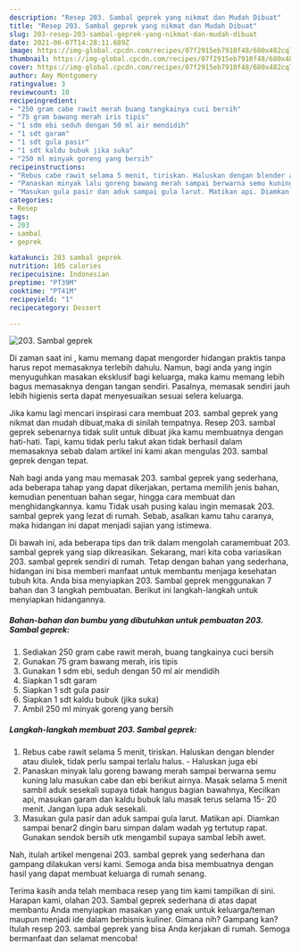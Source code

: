 ```yaml
---
description: "Resep 203. Sambal geprek yang nikmat dan Mudah Dibuat"
title: "Resep 203. Sambal geprek yang nikmat dan Mudah Dibuat"
slug: 203-resep-203-sambal-geprek-yang-nikmat-dan-mudah-dibuat
date: 2021-06-07T14:28:11.689Z
image: https://img-global.cpcdn.com/recipes/07f2915eb7910f48/680x482cq70/203-sambal-geprek-foto-resep-utama.jpg
thumbnail: https://img-global.cpcdn.com/recipes/07f2915eb7910f48/680x482cq70/203-sambal-geprek-foto-resep-utama.jpg
cover: https://img-global.cpcdn.com/recipes/07f2915eb7910f48/680x482cq70/203-sambal-geprek-foto-resep-utama.jpg
author: Amy Montgomery
ratingvalue: 3
reviewcount: 10
recipeingredient:
- "250 gram cabe rawit merah buang tangkainya cuci bersih"
- "75 gram bawang merah iris tipis"
- "1 sdm ebi seduh dengan 50 ml air mendidih"
- "1 sdt garam"
- "1 sdt gula pasir"
- "1 sdt kaldu bubuk jika suka"
- "250 ml minyak goreng yang bersih"
recipeinstructions:
- "Rebus cabe rawit selama 5 menit, tiriskan. Haluskan dengan blender atau diulek, tidak perlu sampai terlalu halus. Haluskan juga ebi"
- "Panaskan minyak lalu goreng bawang merah sampai berwarna semu kuning lalu masukan cabe dan ebi berikut airnya. Masak selama 5 menit sambil aduk sesekali supaya tidak hangus bagian bawahnya, Kecilkan api, masukan garam dan kaldu bubuk lalu masak terus selama 15- 20 menit. Jangan lupa aduk sesekali."
- "Masukan gula pasir dan aduk sampai gula larut. Matikan api. Diamkan sampai benar2 dingin baru simpan dalam wadah yg tertutup rapat. Gunakan sendok bersih utk mengambil supaya sambal lebih awet."
categories:
- Resep
tags:
- 203
- sambal
- geprek

katakunci: 203 sambal geprek 
nutrition: 105 calories
recipecuisine: Indonesian
preptime: "PT39M"
cooktime: "PT41M"
recipeyield: "1"
recipecategory: Dessert

---
```



![203. Sambal geprek](https://img-global.cpcdn.com/recipes/07f2915eb7910f48/680x482cq70/203-sambal-geprek-foto-resep-utama.jpg)

Di zaman  saat ini , kamu memang dapat mengorder hidangan praktis tanpa harus repot memasaknya terlebih dahulu. Namun, bagi anda yang ingin menyuguhkan masakan eksklusif bagi keluarga, maka kamu memang lebih bagus memasaknya dengan tangan sendiri. Pasalnya, memasak sendiri jauh lebih higienis serta dapat menyesuaikan sesuai selera keluarga.

Jika kamu lagi mencari inspirasi cara membuat 203. sambal geprek yang nikmat dan mudah dibuat,maka di sinilah tempatnya. Resep 203. sambal geprek  sebenarnya tidak sulit untuk dibuat jika kamu membuatnya dengan hati-hati. Tapi, kamu tidak perlu takut akan tidak berhasil dalam memasaknya 
sebab dalam artikel ini kami akan mengulas 203. sambal geprek dengan tepat.  



Nah bagi anda yang mau memasak 203. sambal geprek yang sederhana, ada beberapa tahap yang dapat dikerjakan, pertama memilih jenis bahan, kemudian penentuan bahan segar, hingga cara membuat dan menghidangkannya. kamu Tidak usah pusing kalau ingin memasak 203. sambal geprek yang lezat di rumah. Sebab, asalkan kamu  tahu caranya, maka hidangan ini dapat menjadi sajian yang istimewa.

Di bawah ini, ada beberapa tips dan trik dalam mengolah caramembuat 203. sambal geprek yang siap dikreasikan. Sekarang, mari kita coba variasikan 203. sambal geprek sendiri di rumah. Tetap dengan bahan yang sederhana, hidangan ini bisa memberi manfaat untuk membantu menjaga kesehatan tubuh kita. Anda bisa menyiapkan 203. Sambal geprek menggunakan 7 bahan dan 3 langkah pembuatan. Berikut ini langkah-langkah untuk menyiapkan hidangannya.

<!--inarticleads1-->

##### Bahan-bahan dan bumbu yang dibutuhkan untuk pembuatan 203. Sambal geprek:

1. Sediakan 250 gram cabe rawit merah, buang tangkainya cuci bersih
1. Gunakan 75 gram bawang merah, iris tipis
1. Gunakan 1 sdm ebi, seduh dengan 50 ml air mendidih
1. Siapkan 1 sdt garam
1. Siapkan 1 sdt gula pasir
1. Siapkan 1 sdt kaldu bubuk (jika suka)
1. Ambil 250 ml minyak goreng yang bersih




<!--inarticleads2-->

##### Langkah-langkah membuat 203. Sambal geprek:

1. Rebus cabe rawit selama 5 menit, tiriskan. Haluskan dengan blender atau diulek, tidak perlu sampai terlalu halus. - Haluskan juga ebi
1. Panaskan minyak lalu goreng bawang merah sampai berwarna semu kuning lalu masukan cabe dan ebi berikut airnya. Masak selama 5 menit sambil aduk sesekali supaya tidak hangus bagian bawahnya, Kecilkan api, masukan garam dan kaldu bubuk lalu masak terus selama 15- 20 menit. Jangan lupa aduk sesekali.
1. Masukan gula pasir dan aduk sampai gula larut. Matikan api. Diamkan sampai benar2 dingin baru simpan dalam wadah yg tertutup rapat. Gunakan sendok bersih utk mengambil supaya sambal lebih awet.




Nah, itulah artikel mengenai  203. sambal geprek  yang sederhana dan gampang dilakukan versi kami. Semoga anda bisa membuatnya dengan hasil yang dapat membuat keluarga di rumah senang. 

Terima kasih anda telah membaca resep yang tim kami tampilkan di sini. Harapan kami, olahan  203. Sambal geprek sederhana di atas dapat membantu Anda menyiapkan masakan yang enak untuk keluarga/teman maupun menjadi ide dalam berbisnis kuliner. Gimana nih? Gampang kan? Itulah resep 203. sambal geprek yang bisa Anda kerjakan di rumah. Semoga bermanfaat dan selamat mencoba!

